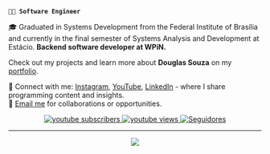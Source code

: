 
**`👨‍💻 Software Engineer`**

🎓 Graduated in Systems Development from the Federal Institute of Brasília and currently in the final semester of Systems Analysis and Development at Estácio. <strong>Backend software developer at WPiN.</strong>

Check out my projects and learn more about <strong>Douglas Souza</strong> on my <a href="https://portfolio-ddouglss.vercel.app" target="_blank" rel="noopener noreferrer">portfolio</a>.

<p>
📲 Connect with me: 
<a href="https://www.instagram.com/ddouglss/" target="_blank" rel="noopener noreferrer">Instagram</a>, 
<a href="https://www.youtube.com/@CodingDevBrasil" target="_blank" rel="noopener noreferrer">YouTube</a>, 
<a href="https://www.linkedin.com/in/ddouglss/" target="_blank" rel="noopener noreferrer">LinkedIn</a> - 
where I share programming content and insights.
<br>
📧 <a href="mailto:ddouglss1999@gmail.com?subject=Hello%20Douglas&body=Hi%20Douglas,%20I%20would%20like%20to%20talk%20about..." target="_blank" rel="noopener noreferrer">Email me</a> for collaborations or opportunities.
</p>

<p align="center">
    <a href="https://www.youtube.com/@CodingDevBrasil?sub_confirmation=1">
        <img 
            alt="youtube subscribers" 
            title="Inscreva-se no meu canal" 
            src="https://custom-icon-badges.demolab.com/youtube/channel/subscribers/UCN1dWqTTJGo3colMki1yb8Q?color=%23E05D44&label=Inscreva-se&logo=video&logoColor=white&style=for-the-badge&labelColor=CE4630"
        />
    </a>
    <a href="https://www.youtube.com/@CodingDevBrasil">
        <img 
            alt="youtube views" 
            title="Vizualizações no YouTube" 
            src="https://custom-icon-badges.demolab.com/youtube/channel/views/UCN1dWqTTJGo3colMki1yb8Q?color=%23E1AD0E&logo=eye&logoColor=white&style=for-the-badge&labelColor=C79600"
        />
    </a> 
    <a href="https://github.com/ddouglss?tab=followers">
        <img 
            alt="Seguidores" 
            title="Me siga no GitHub" 
            src="https://custom-icon-badges.demolab.com/github/followers/ddouglss?color=236ad3&labelColor=1155ba&style=for-the-badge&logo=github&label=Seguidores&logoColor=white"
        />
    </a>
</p>

---

<p align="center">
  <a href="https://skillicons.dev">
    <img src="https://skillicons.dev/icons?i=java,cs,nodejs,spring,dotnet,aws,terraform,docker,kafka,redis,mongodb,mysql,postgres,react,nextjs" />
  </a>
</p>

<!--### 📊 Estatísticas
<p>
  <img 
    align="left" 
    alt="GitHub Stats" 
    height="200" 
    style="padding-right: 10px;" 
    src="https://github-readme-stats.vercel.app/api?username=ddouglss&theme=algolia&show_icons=true" 
  />
  <img 
      align="left" 
      alt="GitHub Stats" 
      height="200" 
      src="https://github-readme-stats.vercel.app/api/top-langs/?username=ddouglss&theme=algolia&layout=compact&custom_title=Tecnologias&langs_count=9" 
  />

</p> -->
